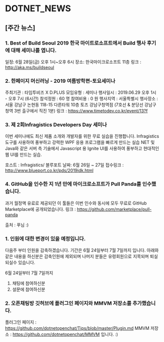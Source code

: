 # DOTNET_NEWS

## [주간 뉴스]

### 1. Best of Build Seoul 2019 한국 마이트로소프트에서 Build 행사 후기에 대해 세미나를 엽니다.
일정: 6월 28일(금) 오후 1시~오후 6시
장소: 한국마이크로소프트 11층
링크 : http://aka.ms/buildseoul

### 2. 한페이지 머신러닝 - 2019 여름방학편-토요세미나
 주최기관 : 타임투비즈 X D.PLUS
 모임유형 : 세미나
 행사일시 : 2019.06.29 오후 1시 - 오후 7시 (6시간)
 참석정원 : 60 명
 참여비용 : 0 원
 행사지역 : 서울특별시
 행사장소 : 서울 강남구 논현동 118-15 다른타워 10층 토즈 강남구청역점 (7호선 & 분당선 강남구청역 3번 출구에서 직진 1분)
 링크 : https://www.timetodev.co.kr/event/13?f
 

### 3. 제 2회Infragistics Developers Day 세미나
이번 세미나에도 최신 제품 소개와 개발자를 위한 무료 실습을 진행합니다.
Infragistics 도구를 사용하여 풍부하고 강력한 WPF 응용 프로그램을 빠르게 만드는 실습
NET 및 Java와 같은 서버 측 기술에서 Javascript 용 Ignite UI를 사용하여 풍부하고 현대적인 웹 UI를 만드는 실습.

호스트 : Infragistics/ 블루포트
날짜: 6월 26일 ~ 27일
접수링크 : http://www.blueport.co.kr/pds/2019idk.html


### 4. GitHub을 인수한 지 1년 만에 마이크로소프트가 Pull Panda를 인수했습니다.
과거 월정액 유료로 제공되던 이 툴들은 이번 인수와 동시에 모두 무료로 GitHub Marketplace에 공개되었습니다.
링크 : https://github.com/marketplace/pull-panda

출처 : 푸님 :)

### 1. 인원에 대한 변경이 있을 예정입니다. 
다음주 부터 인원을 감축하겠습니다. 기간은 6월 24일부터 7월 7일까지 입니다.
아래와 같은 내용을 하신분은 감축인원에 제외되며 나머지 분들은 유령회원으로 지목되며
퇴실되실수 있습니다.

6월 24일부터 7월 7일까지 
1. 채팅에 참여하신분
2. 설문에 참여하신분

### 2. 오픈채팅방 깃허브에 플러그인 페이지와 MMVM 저장소를 추가했습니다.
플러그인 페이지 : https://github.com/dotnetopenchat/Tips/blob/master/Plugin.md
MMVM 저장소 : https://github.com/dotnetopenchat/MMVM
입니다. :)


